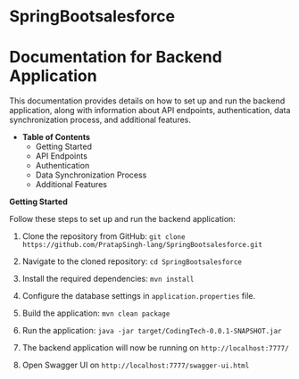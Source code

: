 # SpringBootsalesforce

# **Documentation for Backend Application**
This documentation provides details on how to set up and run the backend application, along with information about API endpoints, authentication, data synchronization process, and additional features.

- **Table of Contents** 
    - Getting Started
    - API Endpoints
    - Authentication
    - Data Synchronization Process
    - Additional Features

**Getting Started**

Follow these steps to set up and run the backend application:

1. Clone the repository from GitHub: `git clone https://github.com/PratapSingh-lang/SpringBootsalesforce.git`

2. Navigate to the cloned repository: `cd SpringBootsalesforce`
3. Install the required dependencies: `mvn install`

4. Configure the database settings in `application.properties` file.
4. Build the application: `mvn clean package`
5. Run the application: `java -jar target/CodingTech-0.0.1-SNAPSHOT.jar`
6. The backend application will now be running on `http://localhost:7777/`
7. Open Swagger UI on `http://localhost:7777/swagger-ui.html` 